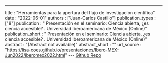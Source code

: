 ---
title : "Herramientas para la apertura del flujo de investigación científica"
date : "2022-06-01"
authors : ["Juan-Carlos Castillo"]
publication_types : ["8"]
publication : " Presentación en el seminario: Ciencia abierta, ¿es ciencia accesible? . Universidad Iberoamericana de México  (Online)"
publication_short : " Presentación en el seminario: Ciencia abierta, ¿es ciencia accesible? . Universidad Iberoamericana de México  (Online)"
abstract : "(Abstract not available)"
abstract_short : ""
url_source : "https://lisa-coes.github.io/presentaciones/Ibero-MEX-Jun2022/iberomex2022.html"
--- [Github Repo](https://github.com/lisa-coes/presentaciones)
